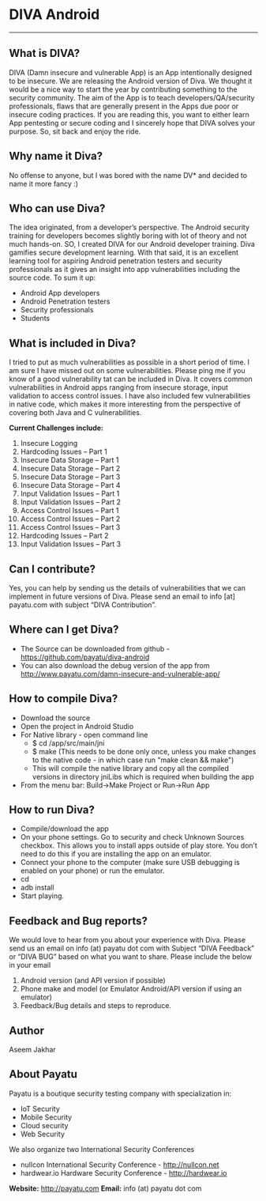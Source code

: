 # DIVA Android
---
## What is DIVA?
DIVA (Damn insecure and vulnerable App) is an App intentionally designed to be insecure. We are releasing the Android version of Diva. We thought it would be a nice way to start the year by contributing something to the security community. The aim of the App is to teach developers/QA/security professionals, flaws that are generally present in the Apps due poor or insecure coding practices. If you are reading this, you want to either learn App pentesting or secure coding and I sincerely hope that DIVA solves your purpose. So, sit back and enjoy the ride.

## Why name it Diva?
No offense to anyone, but I was bored with the name DV* and decided to name it more fancy :)

## Who can use Diva?

The idea originated, from a developer’s perspective. The Android security training for developers becomes slightly boring with lot of theory and not much hands-on. SO, I created DIVA for our Android developer training. Diva gamifies secure development learning. With that said, it is an excellent learning tool for aspiring Android penetration testers and security professionals as it gives an insight into app vulnerabilities including the source code. To sum it up:
* Android App developers
* Android Penetration testers
* Security professionals
* Students

## What is included in Diva?

I tried to put as much vulnerabilities as possible in a short period of time. I am sure I have missed out on some vulnerabilities. Please ping me if you know of a good vulnerability tat can be included in Diva. It covers common vulnerabilities in Android apps ranging from insecure storage, input validation to access control issues. I have also included few vulnerabilities in native code, which makes it more interesting from the perspective of covering both Java and C vulnerabilities.


**Current Challenges include:**


1. Insecure Logging
2. Hardcoding Issues – Part 1
3. Insecure Data Storage – Part 1
4. Insecure Data Storage – Part 2
5. Insecure Data Storage – Part 3
6. Insecure Data Storage – Part 4
7. Input Validation Issues – Part 1
8. Input Validation Issues – Part 2
9. Access Control Issues – Part 1
10. Access Control Issues – Part 2
11. Access Control Issues – Part 3
12. Hardcoding Issues – Part 2
13. Input Validation Issues – Part 3

## Can I contribute?
Yes, you can help by sending us the details of vulnerabilities that we can implement in future versions of Diva. Please send an email to info [at] payatu.com with subject “DIVA Contribution”.

## Where can I get Diva?
* The Source can be downloaded from github - https://github.com/payatu/diva-android
* You can also download the debug version of the app from http://www.payatu.com/damn-insecure-and-vulnerable-app/

## How to compile Diva?
* Download the source
* Open the project in Android Studio
* For Native library - open command line
  * $ cd <Project-dir>/app/src/main/jni
  * $ make (This needs to be done only once, unless you make changes to the native code - in which case run "make clean && make")  
  * This will compile the native library and copy all the compiled versions in directory jniLibs which is required when building the app
* From the menu bar: Build->Make Project  or  Run->Run App

## How to run Diva?
* Compile/download the app
* On your phone settings. Go to security and check Unknown Sources checkbox. This allows you to install apps outside of play store. You don’t need to do this if you are installing the app on an emulator.
* Connect your phone to the computer (make sure USB debugging is enabled on your phone) or run the emulator.
* cd <app-directory>
* adb install <apk-file>
* Start playing.

## Feedback and Bug reports?
We would love to hear from you about your experience with Diva. Please send us an email on info (at) payatu dot com with Subject “DIVA Feedback” or “DIVA BUG” based on what you want to share. Please include the below in your email
1. Android version (and API version if possible)
2. Phone make and model (or Emulator Android/API version if using an emulator)
3. Feedback/Bug details and steps to reproduce.

## Author
Aseem Jakhar

## About Payatu
Payatu is a boutique security testing company with specialization in:
* IoT Security
* Mobile Security
* Cloud security
* Web Security

We also organize two International Security Conferences
* nullcon International Security Conference - http://nullcon.net
* hardwear.io Hardware Security Conference - http://hardwear.io

**Website:** http://payatu.com
**Email:** info (at) payatu dot com
